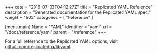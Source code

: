 +++
date = "2016-07-03T04:12:27Z"
title = "Replicated YAML Reference"
description = "Generated documentation for the Replicated YAML spec."
weight = "502"
categories = [ "Reference" ]

[menu.main]
Name       = "YAML"
identifier = "yaml"
url        = "/docs/reference/yaml"
parent     = "/reference"
+++

For a full reference to the Replicated YAML options, visit [github.com/replicatedhq/libyaml](https://github.com/replicatedhq/libyaml).
